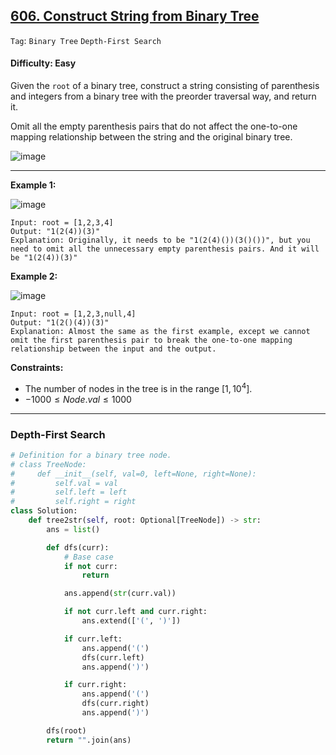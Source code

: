 ## [606. Construct String from Binary Tree](https://leetcode.com/problems/construct-string-from-binary-tree)

```Tag```: ```Binary Tree``` ```Depth-First Search```

#### Difficulty: Easy

Given the ```root``` of a binary tree, construct a string consisting of parenthesis and integers from a binary tree with the preorder traversal way, and return it.

Omit all the empty parenthesis pairs that do not affect the one-to-one mapping relationship between the string and the original binary tree.

![image](https://github.com/quananhle/Python/assets/35042430/6636c295-abf1-4f6d-95f0-507ee9c3f5dd)

---

__Example 1:__

![image](https://assets.leetcode.com/uploads/2021/05/03/cons1-tree.jpg)
```
Input: root = [1,2,3,4]
Output: "1(2(4))(3)"
Explanation: Originally, it needs to be "1(2(4)())(3()())", but you need to omit all the unnecessary empty parenthesis pairs. And it will be "1(2(4))(3)"
```

__Example 2:__

![image](https://assets.leetcode.com/uploads/2021/05/03/cons2-tree.jpg)
```
Input: root = [1,2,3,null,4]
Output: "1(2()(4))(3)"
Explanation: Almost the same as the first example, except we cannot omit the first parenthesis pair to break the one-to-one mapping relationship between the input and the output.
```

__Constraints:__

- The number of nodes in the tree is in the range $[1, 10^4]$.
- $-1000 \le Node.val \le 1000$

---

### Depth-First Search

```Python
# Definition for a binary tree node.
# class TreeNode:
#     def __init__(self, val=0, left=None, right=None):
#         self.val = val
#         self.left = left
#         self.right = right
class Solution:
    def tree2str(self, root: Optional[TreeNode]) -> str:
        ans = list()

        def dfs(curr):
            # Base case
            if not curr:
                return

            ans.append(str(curr.val))

            if not curr.left and curr.right:
                ans.extend(['(', ')'])

            if curr.left:
                ans.append('(')
                dfs(curr.left)
                ans.append(')')

            if curr.right:
                ans.append('(')
                dfs(curr.right)
                ans.append(')')

        dfs(root)
        return "".join(ans)
```
